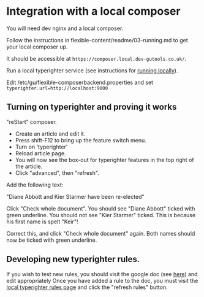 # Integration with a local composer

You will need dev nginx and a local composer.

Follow the instructions in flexible-content/readme/03-running.md to get your local composer up.

It should be accessible at `https://composer.local.dev-gutools.co.uk/`.

Run a local typerighter service (see instructions for [running locally](./01-running-locally.md)).

Edit /etc/gu/flexible-composerbackend.properties and set 
`typerighter.url=http://localhost:9000`

## Turning on typerighter and proving it works

"reStart" composer.

 * Create an article and edit it. 
 * Press shift-F12 to bring up the feature switch menu.
 * Turn on 'typerighter'
 * Reload article page.
 * You will now see the box-out for typerighter features in the top right of the article.
 * Click "advanced", then "refresh".

Add the following text:

"Diane Abbott and Kier Starmer have been re-elected"

Click "Check whole document".  You should see "Diane Abbott" ticked with green underline.
You should not see "Kier Starmer" ticked.  This is because his first name is spelt "Keir"!

Correct this, and click "Check whole document" again.  Both names should now be ticked with green underline.

## Developing new typerighter rules.

If you wish to test new rules, you should visit the google doc (see [here](./02-google-sheet.md)) and edit appropriately
Once you have added a rule to the doc, you must visit the [local typerighter rules page](http://localhost:9000/rules) 
and click the "refresh rules" button.